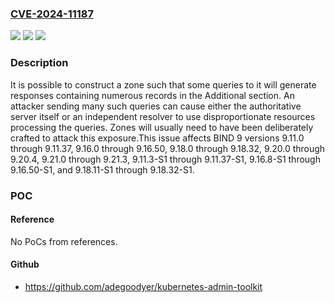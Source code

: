 ### [CVE-2024-11187](https://cve.mitre.org/cgi-bin/cvename.cgi?name=CVE-2024-11187)
![](https://img.shields.io/static/v1?label=Product&message=BIND%209&color=blue)
![](https://img.shields.io/static/v1?label=Version&message=9.11.0%3C%3D%209.11.37%20&color=brighgreen)
![](https://img.shields.io/static/v1?label=Vulnerability&message=CWE-405%20Asymmetric%20Resource%20Consumption%20(Amplification)&color=brighgreen)

### Description

It is possible to construct a zone such that some queries to it will generate responses containing numerous records in the Additional section. An attacker sending many such queries can cause either the authoritative server itself or an independent resolver to use disproportionate resources processing the queries. Zones will usually need to have been deliberately crafted to attack this exposure.This issue affects BIND 9 versions 9.11.0 through 9.11.37, 9.16.0 through 9.16.50, 9.18.0 through 9.18.32, 9.20.0 through 9.20.4, 9.21.0 through 9.21.3, 9.11.3-S1 through 9.11.37-S1, 9.16.8-S1 through 9.16.50-S1, and 9.18.11-S1 through 9.18.32-S1.

### POC

#### Reference
No PoCs from references.

#### Github
- https://github.com/adegoodyer/kubernetes-admin-toolkit

